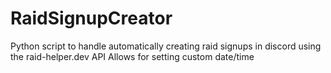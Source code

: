 # RaidSignupCreator

Python script to handle automatically creating raid signups in discord using the raid-helper.dev API
Allows for setting custom date/time
